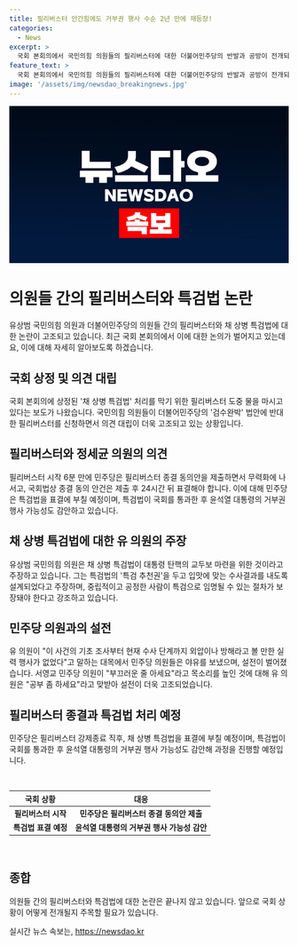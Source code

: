```yaml
---
title: 필리버스터 안간힘에도 거부권 행사 수순 2년 만에 재등장!
categories:
  - News
excerpt: >
  국회 본회의에서 국민의힘 의원들의 필리버스터에 대한 더불어민주당의 반발과 공방이 전개되고 있다. 이로 인해 채 상병 특별검사법의 처리가 지연되고 있으며, 국민의힘은 필리버스터를 진행하고 민주당은 종결 동의안 제출로 대응하고 있다. 이러한 상황 속에서 특검법 통과 후 대통령의 거부권 행사 가능성과 재투표 등 진행 과정에 대한 논의가 전개되고 있다. 이에 따라 4일 국회를 통과할 경우 윤석열 대통령의 거부권 행사 가능성과 관련된 시나리오도 논의되고 있다.
feature_text: >
  국회 본회의에서 국민의힘 의원들의 필리버스터에 대한 더불어민주당의 반발과 공방이 전개되고 있다. 이로 인해 채 상병 특별검사법의 처리가 지연되고 있으며, 국민의힘은 필리버스터를 진행하고 민주당은 종결 동의안 제출로 대응하고 있다. 이러한 상황 속에서 특검법 통과 후 대통령의 거부권 행사 가능성과 재투표 등 진행 과정에 대한 논의가 전개되고 있다. 이에 따라 4일 국회를 통과할 경우 윤석열 대통령의 거부권 행사 가능성과 관련된 시나리오도 논의되고 있다.
image: '/assets/img/newsdao_breakingnews.jpg'
---
```


<p><img src="/assets/img/newsdao_breakingnews.jpg" alt="ontimetimes 속보" /></p>

<h1>의원들 간의 필리버스터와 특검법 논란</h1>

<p data-ke-size="size16">유상범 국민의힘 의원과 더불어민주당의 의원들 간의 필리버스터와 채 상병 특검법에 대한 논란이 고조되고 있습니다. 최근 국회 본회의에서 이에 대한 논의가 벌어지고 있는데요, 이에 대해 자세히 알아보도록 하겠습니다.</p>

<h2 data-ke-size="size26">국회 상정 및 의견 대립</h2>

<p data-ke-size="size16">국회 본회의에 상정된 '채 상병 특검법' 처리를 막기 위한 필리버스터 도중 물을 마시고 있다는 보도가 나왔습니다. 국민의힘 의원들이 더불어민주당의 '검수완박' 법안에 반대한 필리버스터를 신청하면서 의견 대립이 더욱 고조되고 있는 상황입니다.</p>

<h2 data-ke-size="size26">필리버스터와 정세균 의원의 의견</h2>

<p data-ke-size="size16">필리버스터 시작 6분 만에 민주당은 필리버스터 종결 동의안을 제출하면서 무력화에 나서고, 국회법상 종결 동의 안건은 제출 후 24시간 뒤 표결해야 합니다. 이에 대해 민주당은 특검법을 표결에 부칠 예정이며, 특검법이 국회를 통과한 후 윤석열 대통령의 거부권 행사 가능성도 감안하고 있습니다.</p>

<h2 data-ke-size="size26">채 상병 특검법에 대한 유 의원의 주장</h2>

<p data-ke-size="size16">유상범 국민의힘 의원은 채 상병 특검법이 대통령 탄핵의 교두보 마련을 위한 것이라고 주장하고 있습니다. 그는 특검법의 '특검 추천권'을 두고 입맛에 맞는 수사결과를 내도록 설계되었다고 주장하며, 중립적이고 공정한 사람이 특검으로 임명될 수 있는 절차가 보장돼야 한다고 강조하고 있습니다.</p>

<h2 data-ke-size="size26">민주당 의원과의 설전</h2>

<p data-ke-size="size16">유 의원이 "이 사건의 기초 조사부터 현재 수사 단계까지 외압이나 방해라고 볼 만한 실력 행사가 없었다"고 말하는 대목에서 민주당 의원들은 야유를 보냈으며, 설전이 벌어졌습니다. 서영교 민주당 의원이 "부끄러운 줄 아세요"라고 목소리를 높인 것에 대해 유 의원은 "공부 좀 하세요"라고 맞받아 설전이 더욱 고조되었습니다.</p>

<h2 data-ke-size="size26">필리버스터 종결과 특검법 처리 예정</h2>

<p data-ke-size="size16">민주당은 필리버스터 강제종료 직후, 채 상병 특검법을 표결에 부칠 예정이며, 특검법이 국회를 통과한 후 윤석열 대통령의 거부권 행사 가능성도 감안해 과정을 진행할 예정입니다.</p>

<p data-ke-size="size16">&nbsp;</p>

<table>
    <thead>
        <tr>
            <th>국회 상황</th>
            <th>대응</th>
        </tr>
    </thead>
    <tbody>
        <tr>
            <td style="text-align: center; height: 17px;"><b>필리버스터 시작</b></td>
            <td style="text-align: center; height: 17px;"><b>민주당은 필리버스터 종결 동의안 제출</b></td>
        </tr>
        <tr>
            <td style="text-align: center; height: 17px;"><b>특검법 표결 예정</b></td>
            <td style="text-align: center; height: 17px;"><b>윤석열 대통령의 거부권 행사 가능성 감안</b></td>
        </tr>
    </tbody>
</table>

<p data-ke-size="size16">&nbsp;</p>

<h2 data-ke-size="size26">종합</h2>

<p data-ke-size="size16">의원들 간의 필리버스터와 특검법에 대한 논란은 끝나지 않고 있습니다. 앞으로 국회 상황이 어떻게 전개될지 주목할 필요가 있습니다.</p>
실시간 뉴스 속보는, <a href="https://newsdao.kr" rel="dofollow">https://newsdao.kr</a>


